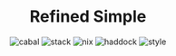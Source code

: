 <div align="center">

# Refined Simple

![cabal](https://github.com/tbidne/refined-simple/workflows/cabal/badge.svg?branch=main)
![stack](https://github.com/tbidne/refined-simple/workflows/stack/badge.svg?branch=main)
![nix](https://github.com/tbidne/refined-simple/workflows/nix/badge.svg?branch=main)
![haddock](https://github.com/tbidne/refined-simple/workflows/haddock/badge.svg?branch=main)
![style](https://github.com/tbidne/refined-simple/workflows/style/badge.svg?branch=main)

</div>